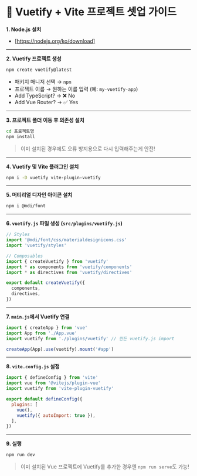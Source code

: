 # 🎨 Vuetify + Vite 프로젝트 셋업 가이드

**1. Node.js 설치**
- [https://nodejs.org/ko/download]

---

**2. Vuetify 프로젝트 생성**
```bash
npm create vuetify@latest
```

- 패키지 매니저 선택 → `npm`
- 프로젝트 이름 → 원하는 이름 입력 (예: `my-vuetify-app`)
- Add TypeScript? → ❌ No
- Add Vue Router? → ✅ Yes

---

**3. 프로젝트 폴더 이동 후 의존성 설치**
```bash
cd 프로젝트명
npm install
```

> 이미 설치된 경우에도 오류 방지용으로 다시 입력해주는게 안전!

---

**4. Vuetify 및 Vite 플러그인 설치**
```bash
npm i -D vuetify vite-plugin-vuetify
```

---

**5. 머티리얼 디자인 아이콘 설치**
```bash
npm i @mdi/font
```

---

**6. `vuetify.js` 파일 생성 (`src/plugins/vuetify.js`)**
```js
// Styles
import '@mdi/font/css/materialdesignicons.css'
import 'vuetify/styles'

// Composables
import { createVuetify } from 'vuetify'
import * as components from 'vuetify/components'
import * as directives from 'vuetify/directives'

export default createVuetify({
  components,
  directives,
})
```

---

**7. `main.js`에서 Vuetify 연결**
```js
import { createApp } from 'vue'
import App from './App.vue'
import vuetify from './plugins/vuetify' // 만든 vuetify.js import

createApp(App).use(vuetify).mount('#app')
```

---

**8. `vite.config.js` 설정**
```js
import { defineConfig } from 'vite'
import vue from '@vitejs/plugin-vue'
import vuetify from 'vite-plugin-vuetify'

export default defineConfig({
  plugins: [
    vue(),
    vuetify({ autoImport: true }),
  ],
})
```

---

**9. 실행**
```bash
npm run dev
```

> 이미 설치된 Vue 프로젝트에 Vuetify를 추가한 경우엔 `npm run serve`도 가능!